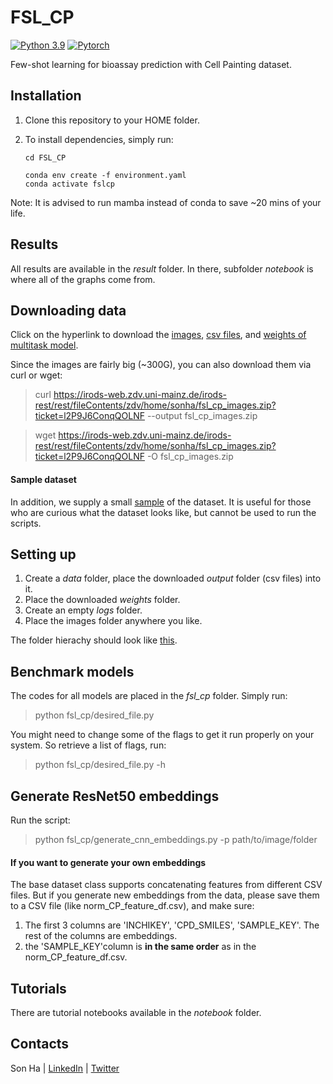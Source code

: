 # FSL_CP
[![Python 3.9](https://img.shields.io/badge/Python-3.9-blue.svg)](https://www.python.org/downloads/release/python-390/)
[![Pytorch](https://img.shields.io/badge/PyTorch-1.13-red.svg)](https://pytorch.org/get-started/previous-versions/)

Few-shot learning for bioassay prediction with Cell Painting dataset.



## Installation
1. Clone this repository to your HOME folder.
2. To install dependencies, simply run:

    ```
    cd FSL_CP

    conda env create -f environment.yaml
    conda activate fslcp
    ```

Note: It is advised to run mamba instead of conda to save ~20 mins of your life.

## Results
All results are available in the *result* folder. In there, subfolder *notebook* is where all of the graphs come from.

## Downloading data 
Click on the hyperlink to download the [images](https://irods-web.zdv.uni-mainz.de/irods-rest/rest/fileContents/zdv/home/sonha/fsl_cp_images.zip?ticket=l2P9J6ConqQOLNF), [csv files](https://irods-web.zdv.uni-mainz.de/irods-rest/rest/fileContents/zdv/home/sonha/output.zip?ticket=zLF2wINy8vpK6oK), and [weights of multitask model](https://irods-web.zdv.uni-mainz.de/irods-rest/rest/fileContents/zdv/home/sonha/weights.zip?ticket=vkjYyYjMGvLIQOh).

Since the images are fairly big (~300G), you can also download them via curl or wget:

> curl https://irods-web.zdv.uni-mainz.de/irods-rest/rest/fileContents/zdv/home/sonha/fsl_cp_images.zip?ticket=l2P9J6ConqQOLNF --output fsl_cp_images.zip

> wget https://irods-web.zdv.uni-mainz.de/irods-rest/rest/fileContents/zdv/home/sonha/fsl_cp_images.zip?ticket=l2P9J6ConqQOLNF -O fsl_cp_images.zip


#### Sample dataset

In addition, we supply a small [sample](https://irods-web.zdv.uni-mainz.de/irods-rest/rest/fileContents/zdv/home/sonha/fsl_cp_sample.zip?ticket=WUTctNZlyRc6Mdw) of the dataset. It is useful for those who are curious what the dataset looks like, but cannot be used to run the scripts.


## Setting up
1. Create a *data* folder, place the downloaded *output* folder (csv files) into it.
2. Place the downloaded *weights* folder.
3. Create an empty *logs* folder.
4. Place the images folder anywhere you like.

The folder hierachy should look like [this](./Screenshot_repo.png).


## Benchmark models
The codes for all models are placed in the *fsl_cp* folder. Simply run:

> python fsl_cp/desired_file.py

You might need to change some of the flags to get it run properly on your system. So retrieve a list of flags, run:

> python fsl_cp/desired_file.py -h


## Generate ResNet50 embeddings
Run the script:
> python fsl_cp/generate_cnn_embeddings.py -p path/to/image/folder

#### If you want to generate your own embeddings 
The base dataset class supports concatenating features from different CSV files. But if you generate new embeddings from the data, please save them to a CSV file (like norm_CP_feature_df.csv), and make sure:
1. The first 3 columns are 'INCHIKEY', 'CPD_SMILES', 'SAMPLE_KEY'. The rest of the columns are embeddings.
2. the 'SAMPLE_KEY'column is **in the same order** as in the norm_CP_feature_df.csv.


## Tutorials
There are tutorial notebooks available in the *notebook* folder.

## Contacts
Son Ha | [LinkedIn](https://linkedin.com/in/son-ha-479909159) | [Twitter](https://twitter.com/sonha1999)